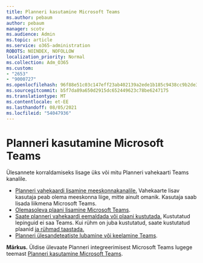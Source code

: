 ```yaml
---
title: Planneri kasutamine Microsoft Teams
ms.author: pebaum
author: pebaum
manager: scotv
ms.audience: Admin
ms.topic: article
ms.service: o365-administration
ROBOTS: NOINDEX, NOFOLLOW
localization_priority: Normal
ms.collection: Adm_O365
ms.custom:
- "2653"
- "9000727"
ms.openlocfilehash: 96f88e51c03c147eff23ab402139a2ede1b185c9438cc9b2de3613d91e4363f2
ms.sourcegitcommit: b5f7da89a650d2915dc652449623c78be6247175
ms.translationtype: MT
ms.contentlocale: et-EE
ms.lasthandoff: 08/05/2021
ms.locfileid: "54047936"
---
```

# <a name="using-planner-with-microsoft-teams"></a>Planneri kasutamine Microsoft Teams

Ülesannete korraldamiseks lisage üks või mitu Planneri vahekaarti Teams kanalile. 

- [Planneri vahekaardi lisamine meeskonnakanalile.](https://support.office.com/article/62798a9f-e8f7-4722-a700-27dd28a06ee0#bkmk_addaplannertabtoateamchannel) Vahekaarte lisav kasutaja peab olema meeskonna liige, mitte ainult omanik. Kasutaja saab lisada liikmena Microsoft Teams.
- [Olemasoleva plaani lisamine Microsoft Teams](https://techcommunity.microsoft.com/t5/Planner-Blog/Bringing-a-Plan-into-Microsoft-Teams/ba-p/57463).
- [Saate planneri vahekaardi eemaldada või plaani kustutada.](https://support.office.com/article/62798a9f-e8f7-4722-a700-27dd28a06ee0#bkmk_removeaplannertabordeleteaplan) Kustutatud lepinguid ei saa Teams. Kui rühm on juba kustutatud, saate kustutatud plaanid [ja rühmad taastada.](https://blogs.msdn.microsoft.com/brismith/2017/03/29/microsoft-planner-now-you-can-recover-deleted-plans-and-groups)
- [Planneri ülesandeteatiste lubamine või keelamine Teams](https://support.office.com/article/62798a9f-e8f7-4722-a700-27dd28a06ee0#bkmk_getplannerassignmentnotificationsinteams).

**Märkus.** Üldise ülevaate Planneri integreerimisest Microsoft Teams lugege teemast [Planneri kasutamine Microsoft Teams](https://support.office.com/article/62798a9f-e8f7-4722-a700-27dd28a06ee0).